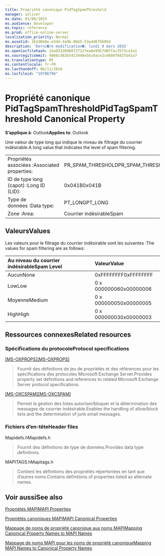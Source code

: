 ```yaml
---
title: Propriété canonique PidTagSpamThreshold
manager: soliver
ms.date: 03/09/2015
ms.audience: Developer
ms.topic: reference
ms.prod: office-online-server
localization_priority: Normal
ms.assetid: 2b2d6b8e-e3dd-4a9b-8bb5-53add675605d
description: 'Derni�re modification�: lundi 9 mars 2015'
ms.openlocfilehash: 24a033269b072712fea6e9957d0ffac3573ce3a1
ms.sourcegitcommit: 9d60cd82b5413446e5bc8ace2cd689f683fb41a7
ms.translationtype: MT
ms.contentlocale: fr-FR
ms.lasthandoff: 06/11/2018
ms.locfileid: "19786796"
---
```

# <a name="pidtagspamthreshold-canonical-property"></a><span data-ttu-id="a6640-103">Propriété canonique PidTagSpamThreshold</span><span class="sxs-lookup"><span data-stu-id="a6640-103">PidTagSpamThreshold Canonical Property</span></span>

  
  
<span data-ttu-id="a6640-104">**S’applique à**: Outlook</span><span class="sxs-lookup"><span data-stu-id="a6640-104">**Applies to**: Outlook</span></span> 
  
<span data-ttu-id="a6640-105">Une valeur de type long qui indique le niveau de filtrage du courrier indésirable.</span><span class="sxs-lookup"><span data-stu-id="a6640-105">A long value that indicates the level of spam filtering.</span></span>
  
|||
|:-----|:-----|
|<span data-ttu-id="a6640-106">Propriétés associées :</span><span class="sxs-lookup"><span data-stu-id="a6640-106">Associated properties:</span></span>  <br/> |<span data-ttu-id="a6640-107">PR_SPAM_THRESHOLD</span><span class="sxs-lookup"><span data-stu-id="a6640-107">PR_SPAM_THRESHOLD</span></span>  <br/> |
|<span data-ttu-id="a6640-108">ID de type long (capot) :</span><span class="sxs-lookup"><span data-stu-id="a6640-108">Long ID (LID):</span></span>  <br/> | <span data-ttu-id="a6640-109">0x041B</span><span class="sxs-lookup"><span data-stu-id="a6640-109">0x041B</span></span>  <br/> |
|<span data-ttu-id="a6640-110">Type de données :</span><span class="sxs-lookup"><span data-stu-id="a6640-110">Data type:</span></span>  <br/> |<span data-ttu-id="a6640-111">PT_LONG</span><span class="sxs-lookup"><span data-stu-id="a6640-111">PT_LONG</span></span>  <br/> |
|<span data-ttu-id="a6640-112">Zone :</span><span class="sxs-lookup"><span data-stu-id="a6640-112">Area:</span></span>  <br/> |<span data-ttu-id="a6640-113">Courrier indésirable</span><span class="sxs-lookup"><span data-stu-id="a6640-113">Spam</span></span>  <br/> |
   
## <a name="values"></a><span data-ttu-id="a6640-114">Valeurs</span><span class="sxs-lookup"><span data-stu-id="a6640-114">Values</span></span>

<span data-ttu-id="a6640-115">Les valeurs pour le filtrage du courrier indésirable sont les suivantes :</span><span class="sxs-lookup"><span data-stu-id="a6640-115">The values for spam filtering are as follows:</span></span>
  
|<span data-ttu-id="a6640-116">**Au niveau du courrier indésirable**</span><span class="sxs-lookup"><span data-stu-id="a6640-116">**Spam Level**</span></span>|<span data-ttu-id="a6640-117">**Valeur**</span><span class="sxs-lookup"><span data-stu-id="a6640-117">**Value**</span></span>|
|:-----|:-----|
|<span data-ttu-id="a6640-118">Aucun</span><span class="sxs-lookup"><span data-stu-id="a6640-118">None</span></span>  <br/> |<span data-ttu-id="a6640-119">0xFFFFFFFF</span><span class="sxs-lookup"><span data-stu-id="a6640-119">0xFFFFFFFF</span></span>  <br/> |
|<span data-ttu-id="a6640-120">Low</span><span class="sxs-lookup"><span data-stu-id="a6640-120">Low</span></span>  <br/> |<span data-ttu-id="a6640-121">0 x 00000006</span><span class="sxs-lookup"><span data-stu-id="a6640-121">0x00000006</span></span>  <br/> |
|<span data-ttu-id="a6640-122">Moyenne</span><span class="sxs-lookup"><span data-stu-id="a6640-122">Medium</span></span>  <br/> |<span data-ttu-id="a6640-123">0 x 00000005</span><span class="sxs-lookup"><span data-stu-id="a6640-123">0x00000005</span></span>  <br/> |
|<span data-ttu-id="a6640-124">High</span><span class="sxs-lookup"><span data-stu-id="a6640-124">High</span></span>  <br/> |<span data-ttu-id="a6640-125">0 x 00000003</span><span class="sxs-lookup"><span data-stu-id="a6640-125">0x00000003</span></span>  <br/> |
   
## <a name="related-resources"></a><span data-ttu-id="a6640-126">Ressources connexes</span><span class="sxs-lookup"><span data-stu-id="a6640-126">Related resources</span></span>

### <a name="protocol-specifications"></a><span data-ttu-id="a6640-127">Spécifications du protocole</span><span class="sxs-lookup"><span data-stu-id="a6640-127">Protocol specifications</span></span>

<span data-ttu-id="a6640-128">[[MS-OXPROPS]](http://msdn.microsoft.com/library/f6ab1613-aefe-447d-a49c-18217230b148%28Office.15%29.aspx)</span><span class="sxs-lookup"><span data-stu-id="a6640-128">[[MS-OXPROPS]](http://msdn.microsoft.com/library/f6ab1613-aefe-447d-a49c-18217230b148%28Office.15%29.aspx)</span></span>
  
> <span data-ttu-id="a6640-129">Fournit des définitions de jeu de propriétés et des références pour les spécifications des protocoles Microsoft Exchange Server.</span><span class="sxs-lookup"><span data-stu-id="a6640-129">Provides property set definitions and references to related Microsoft Exchange Server protocol specifications.</span></span>
    
<span data-ttu-id="a6640-130">[[MS-OXCSPAM]](http://msdn.microsoft.com/library/522f8587-4aed-4cd6-831b-40bd87862189%28Office.15%29.aspx)</span><span class="sxs-lookup"><span data-stu-id="a6640-130">[[MS-OXCSPAM]](http://msdn.microsoft.com/library/522f8587-4aed-4cd6-831b-40bd87862189%28Office.15%29.aspx)</span></span>
  
> <span data-ttu-id="a6640-131">Permet la gestion des listes autoriser/bloquer et la détermination des messages de courrier indésirable.</span><span class="sxs-lookup"><span data-stu-id="a6640-131">Enables the handling of allow/block lists and the determination of junk email messages.</span></span>
    
### <a name="header-files"></a><span data-ttu-id="a6640-132">Fichiers d’en-tête</span><span class="sxs-lookup"><span data-stu-id="a6640-132">Header files</span></span>

<span data-ttu-id="a6640-133">Mapidefs.h</span><span class="sxs-lookup"><span data-stu-id="a6640-133">Mapidefs.h</span></span>
  
> <span data-ttu-id="a6640-134">Fournit des définitions de type de données.</span><span class="sxs-lookup"><span data-stu-id="a6640-134">Provides data type definitions.</span></span>
    
<span data-ttu-id="a6640-135">MAPITAGS.h</span><span class="sxs-lookup"><span data-stu-id="a6640-135">Mapitags.h</span></span>
  
> <span data-ttu-id="a6640-136">Contient les définitions des propriétés répertoriées en tant que d’autres noms.</span><span class="sxs-lookup"><span data-stu-id="a6640-136">Contains definitions of properties listed as alternate names.</span></span>
    
## <a name="see-also"></a><span data-ttu-id="a6640-137">Voir aussi</span><span class="sxs-lookup"><span data-stu-id="a6640-137">See also</span></span>



[<span data-ttu-id="a6640-138">Propriétés MAPI</span><span class="sxs-lookup"><span data-stu-id="a6640-138">MAPI Properties</span></span>](mapi-properties.md)
  
[<span data-ttu-id="a6640-139">Propriétés canoniques MAPI</span><span class="sxs-lookup"><span data-stu-id="a6640-139">MAPI Canonical Properties</span></span>](mapi-canonical-properties.md)
  
[<span data-ttu-id="a6640-140">Mappage de noms de propriété canonique aux noms MAPI</span><span class="sxs-lookup"><span data-stu-id="a6640-140">Mapping Canonical Property Names to MAPI Names</span></span>](mapping-canonical-property-names-to-mapi-names.md)
  
[<span data-ttu-id="a6640-141">Mappage de noms MAPI pour les noms de propriété canonique</span><span class="sxs-lookup"><span data-stu-id="a6640-141">Mapping MAPI Names to Canonical Property Names</span></span>](mapping-mapi-names-to-canonical-property-names.md)

